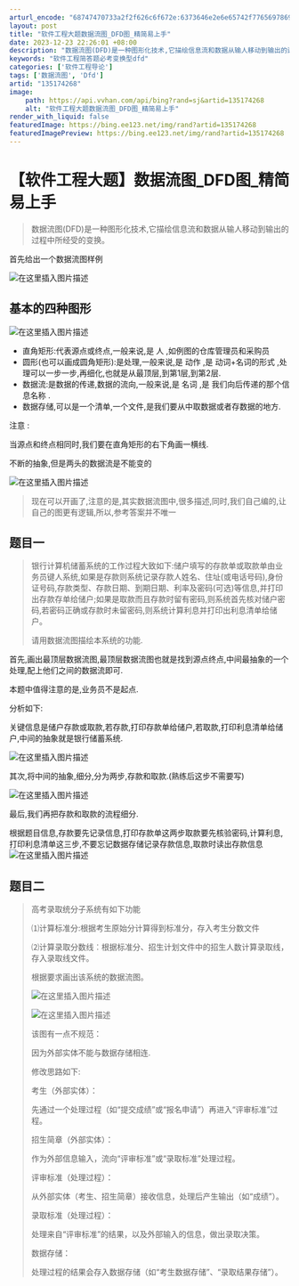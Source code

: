 ```yaml
---
arturl_encode: "68747470733a2f2f626c6f672e:6373646e2e6e65742f77656978696e5f36323631333332312f:61727469636c652f64657461696c732f313335313734323638"
layout: post
title: "软件工程大题数据流图_DFD图_精简易上手"
date: 2023-12-23 22:26:01 +08:00
description: "数据流图(DFD)是一种图形化技术,它描绘信息流和数据从输人移动到输出的过程中所经受的变换。首先给出"
keywords: "软件工程简答题必考变换型dfd"
categories: ['软件工程导论']
tags: ['数据流图', 'Dfd']
artid: "135174268"
image:
    path: https://api.vvhan.com/api/bing?rand=sj&artid=135174268
    alt: "软件工程大题数据流图_DFD图_精简易上手"
render_with_liquid: false
featuredImage: https://bing.ee123.net/img/rand?artid=135174268
featuredImagePreview: https://bing.ee123.net/img/rand?artid=135174268
---
```


# 【软件工程大题】数据流图\_DFD图\_精简易上手

> 数据流图(DFD)是一种图形化技术,它描绘信息流和数据从输人移动到输出的过程中所经受的变换。

首先给出一个数据流图样例
  
![在这里插入图片描述](https://i-blog.csdnimg.cn/blog_migrate/e32f1d6bd895310a065b9b88f60ea948.png)

## 基本的四种图形

![在这里插入图片描述](https://i-blog.csdnimg.cn/blog_migrate/f9745b8e6753d531efe218bcf50ff3b7.png)

* 直角矩形:代表源点或终点,一般来说,是
  人
  ,如例图的仓库管理员和采购员
* 圆形(也可以画成圆角矩形):是处理,一般来说,是
  动作
  ,是
  动词+名词的形式
  ,处理可以一步一步,再细化,也就是从最顶层,到第1层,到第2层.
* 数据流:是数据的传递,数据的流向,一般来说,是
  名词
  ,是
  我们向后传递的那个信息名称
  .
* 数据存储,可以是一个清单,一个文件,是我们要从中取数据或者存数据的地方.

注意
:
  
当源点和终点相同时,我们要在直角矩形的右下角画一横线.
  
不断的抽象,但是两头的数据流是不能变的
  
![在这里插入图片描述](https://i-blog.csdnimg.cn/blog_migrate/9243913c67a06bd14354a668921776cb.png)

> 现在可以开画了,注意的是,其实数据流图中,很多描述,同时,我们自己编的,让自己的图更有逻辑,所以,参考答案并不唯一

## 题目一

> 银行计算机储蓄系统的工作过程大致如下:储户填写的存款单或取款单由业务员键人系统,如果是存款则系统记录存款人姓名、住址(或电话号码),身份证号码,存款类型、存款日期、到期日期、利率及密码(可选)等信息,并打印出存款存单给储户;如果是取款而且存款时留有密码,则系统首先核对储户密码,若密码正确或存款时未留密码,则系统计算利息并打印出利息清单给储户。
>   
> 请用数据流图描绘本系统的功能.

首先,画出最顶层数据流图,最顶层数据流图也就是找到源点终点,中间最抽象的一个处理,配上他们之间的数据流即可.

本题中值得注意的是,业务员不是起点.

分析如下:
  
关键信息是储户存款或取款,若存款,打印存款单给储户,若取款,打印利息清单给储户,中间的抽象就是银行储蓄系统.
  
![在这里插入图片描述](https://i-blog.csdnimg.cn/blog_migrate/3b0bd64f0780a8357190770a57b31b96.png)

其次,将中间的抽象,细分,分为两步,存款和取款.(熟练后这步不需要写)
  
![在这里插入图片描述](https://i-blog.csdnimg.cn/blog_migrate/c8ac89f2e5a019943556e9e6797d5400.png)

最后,我们再把存款和取款的流程细分.
  
根据题目信息,存款要先记录信息,打印存款单这两步取款要先核验密码,计算利息,打印利息清单这三步,不要忘记数据存储记录存款信息,取款时读出存款信息
![在这里插入图片描述](https://i-blog.csdnimg.cn/blog_migrate/4f2b2f8c02b10b0ff43390b815132990.png)

## 题目二

> 高考录取统分子系统有如下功能
>   
> ⑴计算标准分:根据考生原始分计算得到标准分，存入考生分数文件
>   
> ⑵计算录取分数线︰根据标准分、招生计划文件中的招生人数计算录取线，存入录取线文件。
>   
> 根据要求画出该系统的数据流图。
>   
> ![在这里插入图片描述](https://i-blog.csdnimg.cn/blog_migrate/f227746da639642b09df4129f8fe4a70.png)
>   
> ![在这里插入图片描述](https://i-blog.csdnimg.cn/blog_migrate/a7aac58a17debe08790f9da1eb42a610.png)
>   
> 该图有一点不规范：
>   
> 因为外部实体不能与数据存储相连.
>   
> 修改思路如下:
>   
> 考生（外部实体）：
>   
> 先通过一个处理过程（如“提交成绩”或“报名申请”）再进入“评审标准”过程。
>   
> 招生简章（外部实体）：
>   
> 作为外部信息输入，流向“评审标准”或“录取标准”处理过程。
>   
> 评审标准（处理过程）：
>   
> 从外部实体（考生、招生简章）接收信息，处理后产生输出（如“成绩”）。
>   
> 录取标准（处理过程）：
>   
> 处理来自“评审标准”的结果，以及外部输入的信息，做出录取决策。
>   
> 数据存储：
>   
> 处理过程的结果会存入数据存储（如“考生数据存储”、“录取结果存储”）。